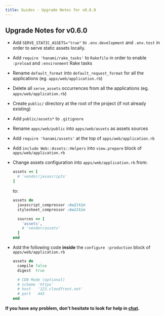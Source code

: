 ```yaml
---
title: Guides - Upgrade Notes for v0.6.0
---
```


## Upgrade Notes for v0.6.0

  * Add `SERVE_STATIC_ASSETS="true"` to `.env.development` and `.env.test` in order to serve static assets locally.

  * Add `require 'hanami/rake_tasks'` to `Rakefile` in order to enable `:preload` and `:environment` Rake tasks

  * Rename `default_format` into `default_request_format` for all the applications (eg. `apps/web/application.rb`)

  * Delete all `serve_assets` occurrences from all the applications (eg. `apps/web/application.rb`)

  * Create `public/` directory at the root of the project (if not already existing)

  * Add `public/assets*` to `.gitignore`

  * Rename `apps/web/public` into `apps/web/assets` as assets sources

  * Add `require 'hanami/assets'` at the top of `apps/web/application.rb`

  * Add `include Web::Assets::Helpers` into `view.prepare` block of `apps/web/application.rb`

  * Change assets configuration into `apps/web/application.rb` from:

    ```ruby
    assets << [
      # 'vendor/javascripts'
    ]
    ```

    to:

    ```ruby
    assets do
      javascript_compressor :builtin
      stylesheet_compressor :builtin

      sources << [
        'assets',
        # 'vendor/assets'
      ]
    end
    ```

  * Add the following code **inside** the `configure :production` block of `apps/web/application.rb`

    ```ruby
    assets do
      compile false
      digest  true

      # CDN Mode (optional)
      # scheme 'https'
      # host   '123.cloudfront.net'
      # port   443
    end
    ```

**If you have any problem, don't hesitate to look for help in [chat](http://chat.hanamirb.org).**
